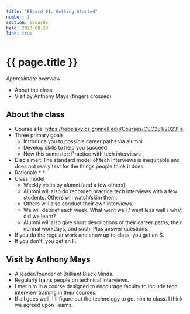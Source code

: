 ```yaml
---
title: "EBoard 01: Getting Started"
number: 1
section: eboards
held: 2023-08-29
link: true
---
```

# {{ page.title }}

_Approximate overview_

* About the class
* Visit by Anthony Mays (fingers crossed)

About the class
---------------

* Course site: <https://rebelsky.cs.grinnell.edu/Courses/CSC281/2023Fa>.
* Three primary goals
    * Introduce you to possible career paths via alumni
    * Develop skills to help you succeed
    * New this semester: Practice with tech interviews
* Disclaimer: The standard model of tech interviews is inequitable and
  does not really test for the things people think it does.
* Rationale
    *
    *
* Class model
    * Weekly visits by alumni (and a few others)
    * Alumni will also do recorded practice tech interviews with a
      few students.  Others will watch/skim them.
    * Others will also conduct their own interviews.
    * We will debrief each week.  What went well / went less well /
      what did we learn?
    * Alumni will also give short descriptions of their career paths,
      their normal workdays, and such.  Plus answer questions.
* If you do the regular work and show up to class, you get an S.
* If you don't, you get an F.

Visit by Anthony Mays
---------------------

* A leader/founder of Brilliant Black Minds.
* Regularly trains people on technical interviews.
* I met him in a course designed to encourage faculty to include
  tech interview training in their courses.
* If all goes well, I'll figure out the technology to get him to class.
  I think we agreed upon Teams.
